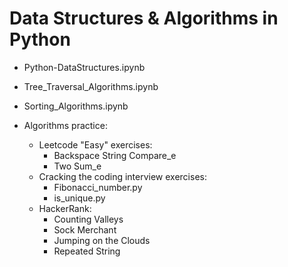 # Data Structures & Algorithms in Python

- Python-DataStructures.ipynb
- Tree_Traversal_Algorithms.ipynb
- Sorting_Algorithms.ipynb

- Algorithms practice:
  - Leetcode "Easy" exercises:
      * Backspace String Compare_e
      * Two Sum_e
  - Cracking the coding interview exercises:
      * Fibonacci_number.py
      * is_unique.py
  - HackerRank:
      * Counting Valleys
      * Sock Merchant
      * Jumping on the Clouds
      * Repeated String
